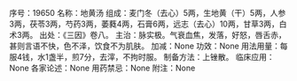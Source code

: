 序号：19650
名称：地黄汤
组成：麦门冬（去心）5两，生地黄（干）5两，人参3两，茯苓3两，芍药3两，萎蕤4两，石膏6两，远志（去心）10两，甘草3两，白术3两。
出处：《三因》卷八。
主治：脉实极。气衰血焦，发落，好怒，唇舌赤，甚则言语不快，色不泽，饮食不为肌肤。
加减：None
功效：None
用法用量：每服4钱，水1盏半，煎7分，去滓，不拘时服。
制备方法：上锉散。
临床应用：None
各家论述：None
用药禁忌：None
附注：None
